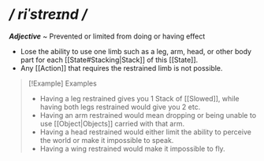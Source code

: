 # */ riˈstreɪnd /*
***Adjective*** ~ Prevented or limited from doing or having effect

- Lose the ability to use one limb such as a leg, arm, head, or other body part for each [[State#Stacking|Stack]] of this [[State]].
- Any [[Action]] that requires the restrained limb is not possible.

>[!Example] Examples
>- Having a leg restrained gives you 1 Stack of [[Slowed]], while having both legs restrained would give you 2 etc.
>- Having an arm restrained would mean dropping or being unable to use [[Object|Objects]] carried with that arm.
>- Having a head restrained would either limit the ability to perceive the world or make it impossible to speak.
>- Having a wing restrained would make it impossible to fly.